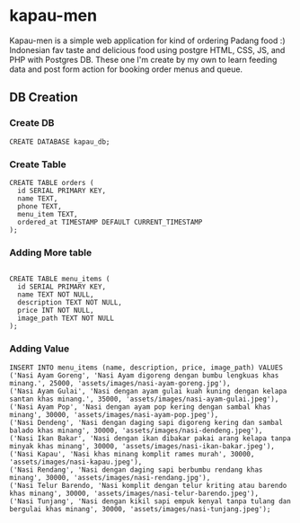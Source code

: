 # kapau-men
Kapau-men is a simple web application for kind of ordering Padang food :) Indonesian fav taste and delicious food using postgre HTML, CSS, JS, and PHP with Postgres DB. These one I'm create by my own to learn feeding data and post form action for booking order menus and queue.


## DB Creation

### Create DB 

```
CREATE DATABASE kapau_db;

```

### Create Table

```
CREATE TABLE orders (
  id SERIAL PRIMARY KEY,
  name TEXT,
  phone TEXT,
  menu_item TEXT,
  ordered_at TIMESTAMP DEFAULT CURRENT_TIMESTAMP
);

```

### Adding More table
```

CREATE TABLE menu_items (
  id SERIAL PRIMARY KEY,
  name TEXT NOT NULL,
  description TEXT NOT NULL,
  price INT NOT NULL,
  image_path TEXT NOT NULL
);

```
### Adding Value
```
INSERT INTO menu_items (name, description, price, image_path) VALUES
('Nasi Ayam Goreng', 'Nasi Ayam digoreng dengan bumbu lengkuas khas minang.', 25000, 'assets/images/nasi-ayam-goreng.jpg'),
('Nasi Ayam Gulai', 'Nasi dengan ayam gulai kuah kuning dengan kelapa santan khas minang.', 35000, 'assets/images/nasi-ayam-gulai.jpeg'),
('Nasi Ayam Pop', 'Nasi dengan ayam pop kering dengan sambal khas minang', 30000, 'assets/images/nasi-ayam-pop.jpeg'),
('Nasi Dendeng', 'Nasi dengan daging sapi digoreng kering dan sambal balado khas minang', 30000, 'assets/images/nasi-dendeng.jpeg'),
('Nasi Ikan Bakar', 'Nasi dengan ikan dibakar pakai arang kelapa tanpa minyak khas minang', 30000, 'assets/images/nasi-ikan-bakar.jpeg'),
('Nasi Kapau', 'Nasi khas minang komplit rames murah', 30000, 'assets/images/nasi-kapau.jpeg'),
('Nasi Rendang', 'Nasi dengan daging sapi berbumbu rendang khas minang', 30000, 'assets/images/nasi-rendang.jpg'),
('Nasi Telur Barendo, 'Nasi komplit dengan telur kriting atau barendo khas minang', 30000, 'assets/images/nasi-telur-barendo.jpeg'),
('Nasi Tunjang', 'Nasi dengan kikil sapi empuk kenyal tanpa tulang dan bergulai khas minang', 30000, 'assets/images/nasi-tunjang.jpeg');

```
